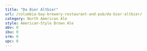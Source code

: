 ```yaml
---
title: "Da Bier Altbier"
url: /columbia-bay-brewery-restaurant-and-pub/da-bier-altbier/
category: North American Ale
style: American-Style Brown Ale
abv: 0
ibu: 0
srm: 0
upc: 0
---
```


